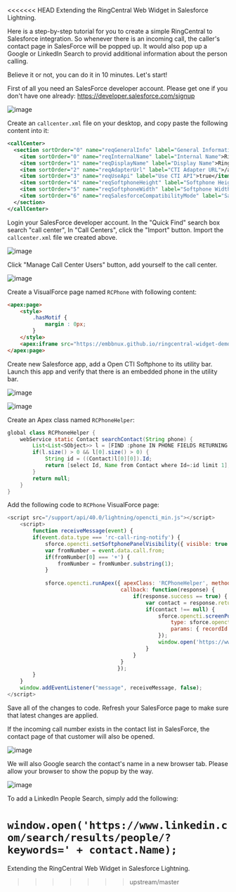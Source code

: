 <<<<<<< HEAD
Extending the RingCentral Web Widget in Salesforce Lightning.

Here is a step-by-step tutorial for you to create a simple RingCentral to Salesforce integration. So whenever there is an incoming call, the caller's contact page in SalesForce will be popped up. It would also pop up a Google or LinkedIn Search to provid additional information about the person calling.

Believe it or not, you can do it in 10 minutes. Let's start!

First of all you need an SalesForce developer account. Please get one if you don't have one already: https://developer.salesforce.com/signup

![image](https://user-images.githubusercontent.com/733544/30905579-dbdcbfca-a33a-11e7-8e13-15674cce6055.png)

Create an `callcenter.xml` file on your desktop, and copy paste the following content into it:

```xml
<callCenter>
  <section sortOrder="0" name="reqGeneralInfo" label="General Information">
    <item sortOrder="0" name="reqInternalName" label="Internal Name">RingCentralAdapterOpenCTI</item>
    <item sortOrder="1" name="reqDisplayName" label="Display Name">RingCentral Call Center Adapter Open CTI</item>
    <item sortOrder="2" name="reqAdapterUrl" label="CTI Adapter URL">/apex/RCPhone</item>
    <item sortOrder="3" name="reqUseApi" label="Use CTI API">true</item>
    <item sortOrder="4" name="reqSoftphoneHeight" label="Softphone Height">550</item>
    <item sortOrder="5" name="reqSoftphoneWidth" label="Softphone Width">300</item>
    <item sortOrder="6" name="reqSalesforceCompatibilityMode" label="Salesforce Compatibility Mode">Lightning</item>
  </section>
</callCenter>
```

Login your SalesForce developer account. In the "Quick Find" search box search "call center", In "Call Centers", click the "Import" button. Import the `callcenter.xml` file we created above.

![image](https://user-images.githubusercontent.com/733544/30905545-b9f8ef0a-a33a-11e7-929f-54f81f9b083d.png)

Click "Manage Call Center Users" button, add yourself to the call center.

![image](https://user-images.githubusercontent.com/733544/30945813-f742e826-a3c5-11e7-9e67-1c6edded2a1e.png)


Create a VisualForce page named `RCPhone` with following content:

```html
<apex:page>
    <style>
        .hasMotif {
            margin : 0px;
        }
    </style>
    <apex:iframe src="https://embbnux.github.io/ringcentral-widget-demo/app.html" height="500" width="300" frameborder="false"/>
</apex:page>
```

Create new Salesforce app, add a Open CTI Softphone to its utility bar. Launch this app and verify that there is an embedded phone in the utility bar.

![image](https://user-images.githubusercontent.com/733544/30905684-2102da62-a33b-11e7-90c9-698f6a3f16b0.png)

![image](https://user-images.githubusercontent.com/733544/30905775-6dd71254-a33b-11e7-9876-26e55741c6d1.png)


Create an Apex class named `RCPhoneHelper`:

```java
global class RCPhoneHelper {
	webService static Contact searchContact(String phone) {
        List<List<SObject>> l = [FIND :phone IN PHONE FIELDS RETURNING Contact(Id limit 1)];
        if(l.size() > 0 && l[0].size() > 0) {
            String id = ((Contact)l[0][0]).Id;
            return [select Id, Name from Contact where Id=:id limit 1];
        }
        return null;
    }
}
```


Add the following code to `RCPhone` VisualForce page:

```javascript
<script src="/support/api/40.0/lightning/opencti_min.js"></script>
    <script>
        function receiveMessage(event) {
        if(event.data.type === 'rc-call-ring-notify') {
            sforce.opencti.setSoftphonePanelVisibility({ visible: true });
            var fromNumber = event.data.call.from;
            if(fromNumber[0] === '+') {
                fromNumber = fromNumber.substring(1);
            }
            
            sforce.opencti.runApex({ apexClass: 'RCPhoneHelper', methodName: 'searchContact', methodParams: 'phone=' +fromNumber,
                                    callback: function(response) {
                                        if(response.success == true) {
                                            var contact = response.returnValue.runApex;
                                            if(contact !== null) {
                                                sforce.opencti.screenPop({
                                                    type: sforce.opencti.SCREENPOP_TYPE.SOBJECT,
                                                    params: { recordId: contact.Id }
                                                });
                                                window.open('https://www.google.com/search?q=' + contact.Name);
                                            }
                                        }
                                    } 
                                   });
        } 
    }
    window.addEventListener("message", receiveMessage, false);
</script>
```

Save all of the changes to code. Refresh your SalesForce page to make sure that latest changes are applied.

If the incoming call number exists in the contact list in SalesForce, the contact page of that customer will also be opened.

![image](https://user-images.githubusercontent.com/733544/30905909-d1cc3730-a33b-11e7-845e-8d4e929b15d3.png)

We will also Google search the contact's name in  a new browser tab. Please allow your browser to show the popup by the way.

![image](https://user-images.githubusercontent.com/733544/30945908-79d63fa4-a3c6-11e7-8eff-7ffa8c8e47e2.png)

To add a LinkedIn People Search, simply add the following:

`window.open('https://www.linkedin.com/search/results/people/?keywords=' + contact.Name);`
=======
Extending the RingCentral Web Widget in Salesforce Lightning.
>>>>>>> upstream/master
